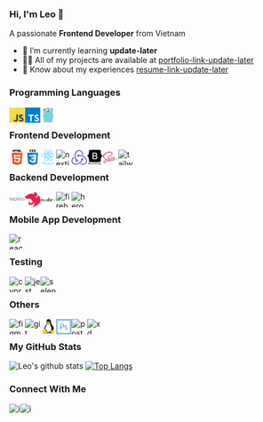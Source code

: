 ### Hi, I'm Leo 🤟
A passionate **Frontend Developer** from Vietnam
- 🌱 I’m currently learning **update-later**
- 👨‍💻 All of my projects are available at [portfolio-link-update-later](portfolio-link)
- 📄 Know about my experiences [resume-link-update-later](resume-link)

### Programming Languages
<img align="left" src="https://raw.githubusercontent.com/devicons/devicon/master/icons/javascript/javascript-original.svg" alt="javascript" width="28" height="28"/>
<img align="left" src="https://raw.githubusercontent.com/devicons/devicon/master/icons/typescript/typescript-original.svg" alt="typescript" width="28" height="28"/>
<img align="left" src="https://raw.githubusercontent.com/devicons/devicon/master/icons/go/go-original.svg" alt="go" width="28" height="28"/>
<br/>

### Frontend Development
<img align="left" src="https://raw.githubusercontent.com/devicons/devicon/master/icons/html5/html5-original-wordmark.svg" alt="html5" width="28" height="28"/> 
<img align="left" src="https://raw.githubusercontent.com/devicons/devicon/master/icons/css3/css3-original-wordmark.svg" alt="css3" width="28" height="28"/>
<img align="left" src="https://raw.githubusercontent.com/devicons/devicon/master/icons/react/react-original-wordmark.svg" alt="react" width="28" height="28"/>
<img align="left" src="https://cdn.worldvectorlogo.com/logos/nextjs-2.svg" alt="nextjs" width="28" height="28"/>
<img align="left" src="https://raw.githubusercontent.com/devicons/devicon/master/icons/redux/redux-original.svg" alt="redux" width="28" height="28"/>
<img align="left" src="https://raw.githubusercontent.com/devicons/devicon/master/icons/bootstrap/bootstrap-plain-wordmark.svg" alt="bootstrap" width="28" height="28"/>
<img align="left" src="https://raw.githubusercontent.com/devicons/devicon/master/icons/sass/sass-original.svg" alt="sass" width="28" height="28"/>
<img align="left" src="https://www.vectorlogo.zone/logos/tailwindcss/tailwindcss-icon.svg" alt="tailwind" width="28" height="28"/>
<br/>

### Backend Development
<img align="left" src="https://raw.githubusercontent.com/devicons/devicon/master/icons/express/express-original-wordmark.svg" alt="express" width="28" height="28"/>
<img align="left" src="https://raw.githubusercontent.com/devicons/devicon/master/icons/nestjs/nestjs-plain.svg" alt="nestjs" width="28" height="28"/>
<img align="left" src="https://raw.githubusercontent.com/devicons/devicon/master/icons/nodejs/nodejs-original-wordmark.svg" alt="nodejs" width="28" height="28"/>
<img align="left" src="https://www.vectorlogo.zone/logos/firebase/firebase-icon.svg" alt="firebase" width="28" height="28"/>
<img align="left" src="https://www.vectorlogo.zone/logos/heroku/heroku-icon.svg" alt="heroku" width="28" height="28"/>
<br/>

### Mobile App Development
<img align="left" src="https://reactnative.dev/img/header_logo.svg" alt="reactnative" width="28" height="28"/>
<br/>

### Testing
<img align="left" src="https://raw.githubusercontent.com/simple-icons/simple-icons/6e46ec1fc23b60c8fd0d2f2ff46db82e16dbd75f/icons/cypress.svg" alt="cypress" width="28" height="28"/>
<img align="left" src="https://www.vectorlogo.zone/logos/jestjsio/jestjsio-icon.svg" alt="jest" width="28" height="28"/>
<img align="left" src="https://raw.githubusercontent.com/detain/svg-logos/780f25886640cef088af994181646db2f6b1a3f8/svg/selenium-logo.svg" alt="selenium" width="28" height="28"/>
<br/>

### Others
<img align="left" src="https://www.vectorlogo.zone/logos/figma/figma-icon.svg" alt="figma" width="28" height="28"/>
<img align="left" src="https://www.vectorlogo.zone/logos/git-scm/git-scm-icon.svg" alt="git" width="28" height="28"/>
<img align="left" src="https://raw.githubusercontent.com/devicons/devicon/master/icons/linux/linux-original.svg" alt="linux" width="28" height="28"/>
<img align="left" src="https://raw.githubusercontent.com/devicons/devicon/master/icons/photoshop/photoshop-line.svg" alt="photoshop" width="28" height="28"/>
<img align="left" src="https://www.vectorlogo.zone/logos/getpostman/getpostman-icon.svg" alt="postman" width="28" height="28"/>
<img align="left" src="https://cdn.worldvectorlogo.com/logos/adobe-xd.svg" alt="xd" width="28" height="28"/>
<br/>

### My GitHub Stats
![Leo's github stats](https://github-readme-stats.vercel.app/api?username=imdotnhsang&show_icons=true&theme=buefy&show_icons=true&count_private=true) 
[![Top Langs](https://github-readme-stats.vercel.app/api/top-langs/?username=imdotnhsang&layout=compact)](https://github.com/anuraghazra/github-readme-stats)

### Connect With Me
<a href="https://fb.com/imdotnhsang" target="blank"><img align="left" src="https://raw.githubusercontent.com/rahuldkjain/github-profile-readme-generator/master/src/images/icons/Social/facebook.svg" alt="imdotnhsang" height="20" width="20" /></a>
<a href="https://linkedin.com/in/imdotnhsang" target="blank"><img align="left" src="https://raw.githubusercontent.com/rahuldkjain/github-profile-readme-generator/master/src/images/icons/Social/linked-in-alt.svg" alt="imdotnhsang" height="20" width="20" /></a>


